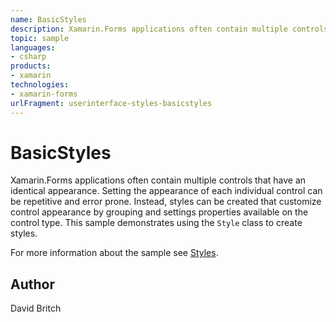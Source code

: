 ```yaml
---
name: BasicStyles
description: Xamarin.Forms applications often contain multiple controls that have an identical appearance. Setting the appearance of each individual control can be repetitive and error prone. Instead, styles can be created that customize control appearance by grouping and settings properties available on the control type. This sample demonstrates using the Style class to create styles. For more information about the sample see Styles.
topic: sample
languages:
- csharp
products:
- xamarin
technologies:
- xamarin-forms
urlFragment: userinterface-styles-basicstyles
---
```

BasicStyles
===========

Xamarin.Forms applications often contain multiple controls that have an identical appearance. Setting the appearance of each individual control can be repetitive and error prone. Instead, styles can be created that customize control appearance by grouping and settings properties available on the control type. This sample demonstrates using the `Style` class to create styles.

For more information about the sample see [Styles](http://developer.xamarin.com/guides/xamarin-forms/user-interface/styles/).

Author
------

David Britch
